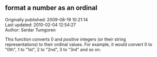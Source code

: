 ## format a number as an ordinal  
Originally published: 2009-08-19 10:21:14  
Last updated: 2010-02-04 12:54:27  
Author: Serdar Tumgoren  
  
This function converts 0 and *positive* integers (or their string representations) to their ordinal values. For example, it would convert 0 to "0th", 1 to "1st", 2 to "2nd", 3 to "3rd" and so on.